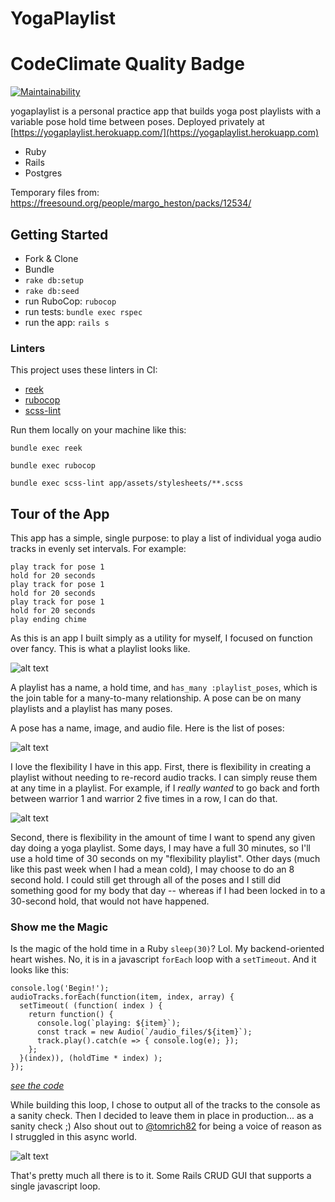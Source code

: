# YogaPlaylist

# CodeClimate Quality Badge
[![Maintainability](https://api.codeclimate.com/v1/badges/7da95ba014377f246fe7/maintainability)](https://codeclimate.com/github/lortza/yogaplaylist/maintainability)

yogaplaylist is a personal practice app that builds yoga post playlists with a variable pose hold time between poses. Deployed privately at [https://yogaplaylist.herokuapp.com/](https://yogaplaylist.herokuapp.com)

* Ruby
* Rails
* Postgres

Temporary files from: https://freesound.org/people/margo_heston/packs/12534/


## Getting Started

* Fork & Clone
* Bundle
* `rake db:setup`
* `rake db:seed`
* run RuboCop: `rubocop`
* run tests: `bundle exec rspec`
* run the app: `rails s`


### Linters
This project uses these linters in CI:
* [reek](https://github.com/troessner/reek)
* [rubocop](https://github.com/rubocop-hq/rubocop)
* [scss-lint](https://github.com/sds/scss-lint)

Run them locally on your machine like this:
```
bundle exec reek

bundle exec rubocop

bundle exec scss-lint app/assets/stylesheets/**.scss
```

## Tour of the App

This app has a simple, single purpose: to play a list of individual yoga audio tracks in evenly set intervals. For example:
```
play track for pose 1
hold for 20 seconds
play track for pose 1
hold for 20 seconds
play track for pose 1
hold for 20 seconds
play ending chime
```

As this is an app I built simply as a utility for myself, I focused on function over fancy. This is what a playlist looks like.

![alt text](/public/screenshots/playlist_show.png "playlist show page")

A playlist has a name, a hold time, and `has_many :playlist_poses`, which is the join table for a many-to-many relationship. A pose can be on many playlists and a playlist has many poses.

A pose has a name, image, and audio file. Here is the list of poses:

![alt text](/public/screenshots/poses_index.png "playlist show page")

I love the flexibility I have in this app. First, there is flexibility in creating a playlist without needing to re-record audio tracks. I can simply reuse them at any time in a playlist. For example, if I _really wanted_ to go back and forth between warrior 1 and warrior 2 five times in a row, I can do that.

![alt text](/public/screenshots/so_many_warriors.png "playlist with repeated poses")

Second, there is flexibility in the amount of time I want to spend any given day doing a yoga playlist. Some days, I may have a full 30 minutes, so I'll use a hold time of 30 seconds on my "flexibility playlist". Other days (much like this past week when I had a mean cold), I may choose to do an 8 second hold. I could still get through all of the poses and I still did something good for my body that day -- whereas if I had been locked in to a 30-second hold, that would not have happened.

### Show me the Magic
Is the magic of the hold time in a Ruby `sleep(30)`? Lol. My backend-oriented heart wishes. No, it is in a javascript `forEach` loop with a `setTimeout`. And it looks like this:

```
console.log('Begin!');
audioTracks.forEach(function(item, index, array) {
  setTimeout( (function( index ) {
    return function() {
      console.log(`playing: ${item}`);
      const track = new Audio(`/audio_files/${item}`);
      track.play().catch(e => { console.log(e); });
    };
  }(index)), (holdTime * index) );
});
```
_[see the code](https://github.com/lortza/yogaplaylist/blob/master/app/views/playlists/show.html.erb#L52-L60)_

While building this loop, I chose to output all of the tracks to the console as a sanity check. Then I decided to leave them in place in production... as a sanity check ;) Also shout out to [@tomrich82](https://github.com/tomrich82) for being a voice of reason as I struggled in this async world.

![alt text](/public/screenshots/playlist_show_console.png "playlist running with console output")

That's pretty much all there is to it. Some Rails CRUD GUI that supports a single javascript loop.
